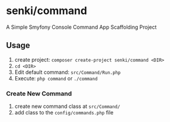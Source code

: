 # senki/command
A Simple Smyfony Console Command App Scaffolding Project

## Usage

1. create project: `composer create-project senki/command <DIR>`
2. `cd <DIR>`
3. Edit default command: `src/Command/Run.php`
4. Execute: `php command` or `./command`

### Create New Command
1. create new command class at `src/Command/`
2. add class to the `config/commands.php` file
